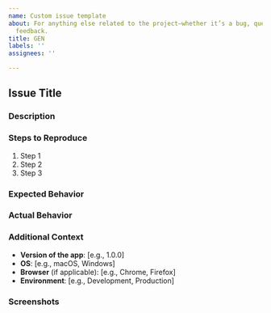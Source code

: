 ```yaml
---
name: Custom issue template
about: For anything else related to the project—whether it’s a bug, question, or general
  feedback.
title: GEN
labels: ''
assignees: ''

---
```


## Issue Title

### Description
<!-- Provide a brief summary of the issue you're encountering. -->

### Steps to Reproduce
<!-- Include the steps needed to reproduce the issue. If possible, provide code snippets or commands that will help others replicate the problem. -->

1. Step 1
2. Step 2
3. Step 3

### Expected Behavior
<!-- What did you expect to happen? -->

### Actual Behavior
<!-- What actually happened? -->

### Additional Context
<!-- Provide any additional information that might be helpful in resolving the issue. -->

- **Version of the app**: [e.g., 1.0.0]
- **OS**: [e.g., macOS, Windows]
- **Browser** (if applicable): [e.g., Chrome, Firefox]
- **Environment**: [e.g., Development, Production]

### Screenshots
<!-- If applicable, add screenshots to help explain your problem. -->
